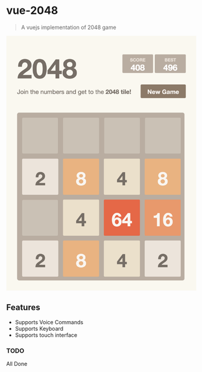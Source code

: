 # vue-2048

> A vuejs implementation of 2048 game

<img src="./screenshot.png">

## Features

- Supports Voice Commands
- Supports Keyboard
- Supports touch interface

### TODO

All Done
